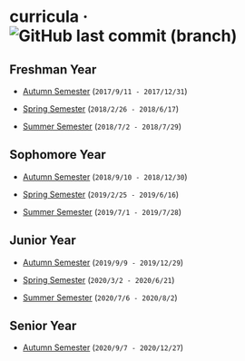 # curricula · ![GitHub last commit (branch)](https://img.shields.io/github/last-commit/yuetsin/curricula/master.svg?style=flat-square)

## Freshman Year

* [Autumn Semester](https://github.com/yuetsin/curricula/blob/master/Freshman_Autumn.md) (`2017/9/11 - 2017/12/31`)

* [Spring Semester](https://github.com/yuetsin/curricula/blob/master/Freshman_Spring.md) (`2018/2/26 - 2018/6/17`)

* [Summer Semester](https://github.com/yuetsin/curricula/blob/master/Freshman_Summer.md) (`2018/7/2 - 2018/7/29`)

## Sophomore Year

* [Autumn Semester](https://github.com/yuetsin/curricula/blob/master/Sophomore_Autumn.md) (`2018/9/10 - 2018/12/30`)

* [Spring Semester](https://github.com/yuetsin/curricula/blob/master/Sophomore_Spring.md) (`2019/2/25 - 2019/6/16`)

* [Summer Semester](https://github.com/yuetsin/curricula/blob/master/Sophomore_Summer.md) (`2019/7/1 - 2019/7/28`)

## Junior Year

* [Autumn Semester](https://github.com/yuetsin/curricula/blob/master/Junior_Autumn.md) (`2019/9/9 - 2019/12/29`)

* [Spring Semester](https://github.com/yuetsin/curricula/blob/master/Junior_Spring.md) (`2020/3/2 - 2020/6/21`)

* [Summer Semester](https://github.com/yuetsin/curricula/blob/master/Junior_Summer.md) (`2020/7/6 - 2020/8/2`)

## Senior Year

* [Autumn Semester](https://github.com/yuetsin/curricula/blob/master/Senior_Autumn.md) (`2020/9/7 - 2020/12/27`)